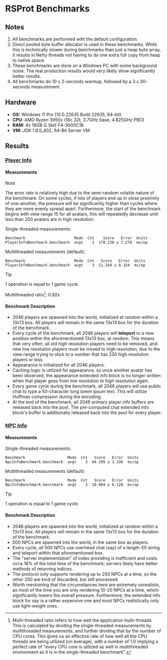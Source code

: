 # RSProt Benchmarks

## Notes
1. All benchmarks are performed with the default configuration.
2. Direct pooled byte buffer allocator is used in these benchmarks.
While this is technically slower during benchmarks than just a heap
byte array, it results in Netty threads not having to do one extra
full copy from heap to native space.
3. These benchmarks are done on a Windows PC with some background noise.
The real production results would very likely show significantly better
results.
4. All benchmarks do 10 x 2-seconds warmup, followed by a 3 x 30-seconds
measurement.

## Hardware
- **OS:** Windows 11 Pro (10.0.22635 Build 22635, 64-bit)
- **CPU:** AMD Ryzen 3950x (16c 32t, 3.7GHz base, 4.825GHz PBO)
- **RAM:** 4x 16GB G.Skill F4-3600C18
- **VM:** JDK 1.8.0_402, 64-Bit Server VM

## Results

### [Player Info](https://github.com/blurite/rsprot/blob/master/protocol/osrs-221-desktop/src/benchmarks/kotlin/net/rsprot/protocol/game/outgoing/info/PlayerInfoBenchmark.kt)

#### Measurements

> [!NOTE]
> The error rate is relatively high due to the semi-random volatile nature
> of the benchmark. On some cycles, if lots of players end up in close
> proximity of one-another, the pressure will be significantly higher than
> cycles where they are more evenly spread apart. Furthermore, the start of the
> benchmark begins with view range 15 for all avatars, this will repeatedly
> decrease until less than 250 avatars are in high resolution.

Single-threaded measurements:
```
Benchmark                      Mode  Cnt    Score   Error  Units
PlayerInfoBenchmark.benchmark  avgt    3  170.230 ± 7.278  ms/op
```

Multithreaded measurements (default):
```
Benchmark                      Mode  Cnt   Score   Error  Units
PlayerInfoBenchmark.benchmark  avgt    3  11.544 ± 0.154  ms/op
```

> [!TIP]
> 1 operation is equal to 1 game cycle.

Multithreaded ratio[^1]: 0.92x

#### Benchmark Description
- 2046 players are spawned into the world,
initialized at random within a 13x13 box. All players will remain in the same
13x13 box for the duration of the benchmark.
- Every cycle of the benchmark, all 2046 players will **teleport** to a new
position within the aforementioned 13x13 box, at random. This means that very
often, all old high resolution players need to be removed, and new
low resolution players must be moved to high resolution, due to the view range
trying to stick to a number that has 250 high resolution players or less.
- Appearance is initialized for all 2046 players.
- Caching logic is utilized for appearance, so once another avatar has been
observed, the appearance extended info block is no longer written when that
player goes from low resolution to high resolution again.
- Every game cycle during the benchmark, all 2046 players will use public chat
to type a 50-character long lorem ipsum text. This will utilize Huffman
compression during the encoding.
- At the end of the benchmark, all 2046 primary player info buffers are
released back into the pool. The pre-computed chat extended info block's
buffer is additionally released back into the pool for every player.

### [NPC Info](https://github.com/blurite/rsprot/blob/master/protocol/osrs-221-desktop/src/benchmarks/kotlin/net/rsprot/protocol/game/outgoing/info/NpcInfoBenchmark.kt)

#### Measurements

Single-threaded measurements:
```
Benchmark                   Mode  Cnt   Score   Error  Units
NpcInfoBenchmark.benchmark  avgt    3  64.195 ± 3.336  ms/op
```

Multithreaded measurements (default):
```
Benchmark                   Mode  Cnt   Score   Error  Units
NpcInfoBenchmark.benchmark  avgt    3  10.904 ± 6.120  ms/op
```

> [!TIP]
> 1 operation is equal to 1 game cycle.


#### Benchmark Description
- 2046 players are spawned into the world,
initialized at random within a 13x13 box. All players will remain in the same
13x13 box for the duration of the benchmark.
- 500 NPCs are spawned into the world, in the same box as players.
- Every cycle, all 500 NPCs use overhead chat (say) of a length-50 string
and teleport within that aforementioned box.
- The "server implementation" of index providing is inefficient and costs
circa 16% of the total time of the benchmark; servers likely have better
methods of returning indices.
- The protocol only supports rendering up to 250 NPCs at a time, so the other
250 are kind of discarded, but still processed.
- Worth mentioning that the circumstances here are extremely unrealistic,
as most of the time you are only rendering 10-20 NPCs at a time, which
significantly lowers the overall pressure. Furthermore, the extended info block
for say is a rather expensive one and most NPCs realistically only use
light-weight ones.

[^1]: Multi-threaded ratio refers to how well the application multi-threads.
This is calculated by dividing the single-threaded measurements by
multithreaded measurements, and further dividing that by the number of
CPU cores. This gives us an effective rate of how well all the CPU threads
are being utilized (on average), with a number of 1.0 implying a perfect rate
of "every CPU core is utilized as well in multithreaded environment as it is
in the single-threaded benchmark".
